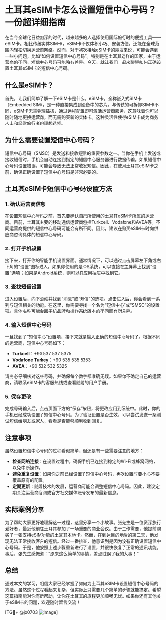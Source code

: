 # 土耳其eSIM卡怎么设置短信中心号码？一份超详细指南

在当今全球化日益加深的时代，越来越多的人选择使用国际旅行时的便捷工具——eSIM卡。相比传统实体SIM卡，eSIM卡不仅体积小巧、安装方便，还能在全球范围内轻松切换运营商网络。然而，对于初次接触eSIM卡的朋友来说，可能会遇到一些小问题，比如“如何设置短信中心号码”。特别是在土耳其这样的国家，由于运营商的不同，短信中心号码可能略有差异。今天，就让我们一起来聊聊如何正确设置土耳其eSIM卡的短信中心号码。

## 什么是eSIM卡？

首先，让我们简单了解一下eSIM卡是什么。eSIM卡，全称嵌入式SIM卡（Embedded SIM），是一种直接集成到设备中的芯片。与传统的可拆卸SIM卡不同，eSIM卡无需物理插拔，通过远程配置即可激活运营商服务。这意味着你可以随时随地更换运营商，而无需购买新的实体卡。这种灵活性使得eSIM卡成为商务人士和经常旅行者的理想选择。

## 为什么需要设置短信中心号码？

短信中心号码（SMSC）是发送和接收短信的重要参数之一。当你在手机上发送或接收短信时，手机会自动连接到指定的短信中心服务器进行数据传输。如果短信中心号码设置错误，可能会导致无法正常收发短信。因此，在使用土耳其eSIM卡之前，确保正确设置了短信中心号码是非常必要的。

## 土耳其eSIM卡短信中心号码设置方法

### 1. 确认运营商信息

在设置短信中心号码之前，首先要确认自己所使用的土耳其eSIM卡所属的运营商。目前，土耳其主要的移动通信运营商包括Turkcell、Vodafone和AVEA等。不同运营商提供的短信中心号码可能会有所不同。因此，建议在购买eSIM卡时向供应商咨询具体的短信中心号码。

### 2. 打开手机设置

接下来，打开你的智能手机设置界面。通常情况下，可以通过点击屏幕左下角或右下角的“设置”图标进入。如果你使用的是iOS系统，可以直接在主屏幕上找到“设置”选项；如果是Android系统，则可以在应用抽屉中找到它。

### 3. 查找短信设置

进入设置后，向下滚动并找到“消息”或“短信”的选项。点击进入后，你会看到一系列与短信相关的功能。在这里，你需要寻找一个名为“短信中心”或“SMSC”的设置项。具体名称可能会因手机品牌和操作系统版本的不同而有所差异。

### 4. 输入短信中心号码

一旦找到了“短信中心”设置项，接下来就是输入正确的短信中心号码了。根据不同的运营商，短信中心号码如下：

- **Turkcell**：+90 537 537 5375
- **Vodafone Turkey**：+90 535 535 5353
- **AVEA**：+90 532 532 5325

请务必仔细核对这些号码，并确保每个数字都准确无误。如果你不确定自己的运营商，请联系eSIM卡的客服热线或查看随附的用户手册。

### 5. 保存更改

完成号码输入后，点击页面下方的“保存”按钮，将更改应用到系统中。此时，你的手机已经成功设置了短信中心号码。为了验证设置是否生效，可以尝试发送一条测试短信给朋友或家人，看看是否能够顺利收到回复。

## 注意事项

虽然设置短信中心号码的过程看似简单，但还是有一些需要注意的地方：

- **检查网络连接**：在设置过程中，确保手机已连接到稳定的Wi-Fi或蜂窝网络，以免中断操作。
- **避免重复设置**：如果你之前已经设置了短信中心号码，再次设置时要小心不要覆盖原有的配置。
- **定期更新**：随着技术的发展，运营商可能会调整短信中心号码。因此，建议定期关注运营商官网或官方社交媒体账号发布的最新信息。

## 实际案例分享

为了帮助大家更好地理解这一过程，这里分享一个小故事。张先生是一位资深旅行爱好者，最近他前往土耳其参加了一场重要的商业会议。由于工作需要，他提前购买了一张支持eSIM功能的土耳其本地卡。然而，在到达目的地后的第二天，他发现无法正常接收客户的短信。经过一番排查，他意识到是因为没有正确设置短信中心号码。于是，他按照上述步骤重新进行了设置，并很快恢复了正常的通讯功能。事后，张先生感慨道：“原来这么简单的事情，差点耽误了我的大事！”

## 总结

通过本文的学习，相信大家已经掌握了如何为土耳其eSIM卡设置短信中心号码的方法。虽然这个过程看起来复杂，但实际上只需要几个简单的步骤就能搞定。希望这篇指南能对你有所帮助，让你在土耳其的旅程更加顺畅无忧。如果你还有其他关于eSIM卡的问题，欢迎随时留言交流！

[TG💪+ @jx0703 ![Image](https://github.com/user-attachments/assets/dbca1d08-cadb-493c-b0ec-ad6f7a83f270)]